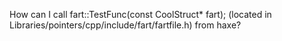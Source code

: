 How can I call fart::TestFunc(const CoolStruct* fart); (located in Libraries/pointers/cpp/include/fart/fartfile.h) from haxe?

